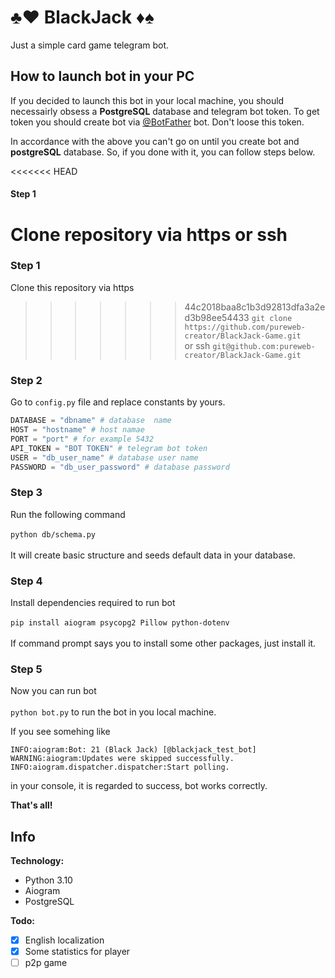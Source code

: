 # ♣️♥️ BlackJack ♦️♠️

Just a simple card game telegram bot.

## **How to launch bot in your PC**
If you decided to launch this bot in your local machine, you should necessairly obsess a **PostgreSQL** database and telegram bot token.
To get token you should create bot via [@BotFather](https://t.me/BotFather) bot. Don't loose this token.

In accordance with the above you can't go on until you create bot and **postgreSQL** database.
So, if you done with it, you can follow steps below.

<<<<<<< HEAD
#### Step 1
Clone repository via https or ssh<br>
=======
### Step 1
Clone this repository via https
>>>>>>> 44c2018baa8c1b3d92813dfa3a2ed3b98ee54433
```git clone https://github.com/pureweb-creator/BlackJack-Game.git```<br>
or ssh ```git@github.com:pureweb-creator/BlackJack-Game.git```<br>
### Step 2
Go to ```config.py``` file and replace constants by yours.<br>
```python
DATABASE = "dbname" # database  name
HOST = "hostname" # host namae
PORT = "port" # for example 5432
API_TOKEN = "BOT TOKEN" # telegram bot token
USER = "db_user_name" # database user name
PASSWORD = "db_user_password" # database password
```
### Step 3
Run the following command<br><br>
```python db/schema.py```<br><br>
It will create basic structure and seeds default data in your database.<br>

### Step 4
Install dependencies required to run bot<br><br>
```pip install aiogram psycopg2 Pillow python-dotenv```<br><br>
If command prompt says you to install some other packages, just install it.<br>

### Step 5
Now you can run bot<br><br>
```python bot.py``` to run the bot in you local machine.<br>

If you see somehing like 
```
INFO:aiogram:Bot: 21 (Black Jack) [@blackjack_test_bot]
WARNING:aiogram:Updates were skipped successfully.
INFO:aiogram.dispatcher.dispatcher:Start polling.
```
in your console, it is regarded to success, bot works correctly.

**That's all!**

## Info

**Technology:**
- Python 3.10
- Aiogram
- PostgreSQL

**Todo:**
- [x] English localization
- [x] Some statistics for player
- [ ] p2p game
